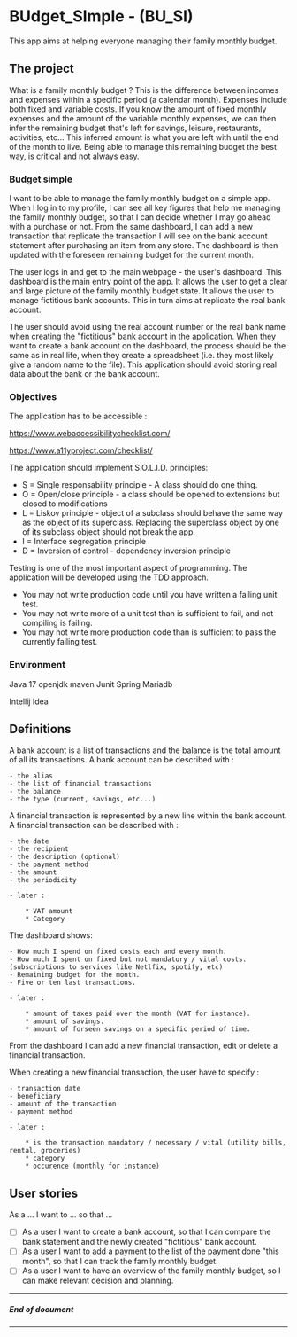 # BUdget_SImple - (BU_SI)

This app aims at helping everyone managing their family monthly budget.


## The project

What is a family monthly budget ?
This is the difference between incomes and expenses within a specific period (a calendar month).
Expenses include both fixed and variable costs.
If you know the amount of fixed monthly expenses and the amount of the variable monthly expenses, we can then infer the remaining budget that's left for savings, leisure, restaurants, activities, etc...
This inferred amount is what you are left with until the end of the month to live.
Being able to manage this remaining budget the best way, is critical and not always easy.

### Budget simple

I want to be able to manage the family monthly budget on a simple app.
When I log in to my profile, I can see all key figures that help me managing the family monthly budget, so that I can decide whether I may go ahead with a purchase or not.
From the same dashboard, I can add a new transaction that replicate the transaction I will see on the bank account statement after purchasing an item from any store.
The dashboard is then updated with the foreseen remaining budget for the current month.

The user logs in and get to the main webpage - the user's dashboard.
This dashboard is the main entry point of the app.
It allows the user to get a clear and large picture of the family monthly budget state.
It allows the user to manage fictitious bank accounts. This in turn aims at replicate the real bank account.

The user should avoid using the real account number or the real bank name when creating the "fictitious" bank account in the application.
When they want to create a bank account on the dashboard, the process should be the same as in real life, when they create a spreadsheet (i.e. they most likely give a random name to the file).
This application should avoid storing real data about the bank or the bank account.

### Objectives

The application has to be accessible :

https://www.webaccessibilitychecklist.com/

https://www.a11yproject.com/checklist/


The application should implement S.O.L.I.D. principles:

- S = Single responsability principle - A class should do one thing.
- O = Open/close principle - a class should be opened to extensions but closed to modifications
- L = Liskov principle - object of a subclass should behave the same way as the object of its superclass. Replacing the superclass object by one of its subclass object should not break the app.
- I = Interface segregation principle
- D = Inversion of control - dependency inversion principle


Testing is one of the most important aspect of programming.
The application will be developed using the TDD approach.

- You may not write production code until you have written a failing unit test.
- You may not write more of a unit test than is sufficient to fail, and not compiling is failing.
- You may not write more production code than is sufficient to pass the currently failing test.


### Environment

Java 17 openjdk
maven
Junit
Spring
Mariadb

Intellij Idea


## Definitions

A bank account is a list of transactions and the balance is the total amount of all its transactions.
A bank account can be described with :

    - the alias
    - the list of financial transactions
    - the balance
    - the type (current, savings, etc...)

A financial transaction is represented by a new line within the bank account.
A financial transaction can be described with :

	- the date
	- the recipient
    - the description (optional)
	- the payment method
	- the amount
	- the periodicity
	
	- later :
	
		* VAT amount
		* Category

The dashboard shows:

	- How much I spend on fixed costs each and every month.
	- How much I spent on fixed but not mandatory / vital costs. (subscriptions to services like Netlfix, spotify, etc)
	- Remaining budget for the month.
	- Five or ten last transactions.
	
	- later :
	
		* amount of taxes paid over the month (VAT for instance).
		* amount of savings.
		* amount of forseen savings on a specific period of time.

From the dashboard I can add a new financial transaction, edit or delete a financial transaction.

When creating a new financial transaction, the user have to specify :

	- transaction date
	- beneficiary
	- amount of the transaction
	- payment method
	
	- later : 
		
		* is the transaction mandatory / necessary / vital (utility bills, rental, groceries)
		* category
		* occurence (monthly for instance)


## User stories

As a ... I want to ... so that ...

- [ ] As a user I want to create a bank account, so that I can compare the bank statement and the newly created "fictitious" bank account.
- [ ] As a user I want to add a payment to the list of the payment done "this month", so that I can track the family monthly budget.
- [ ] As a user I want to have an overview of the family monthly budget, so I can make relevant decision and planning.

---

##### *End of document*

---

